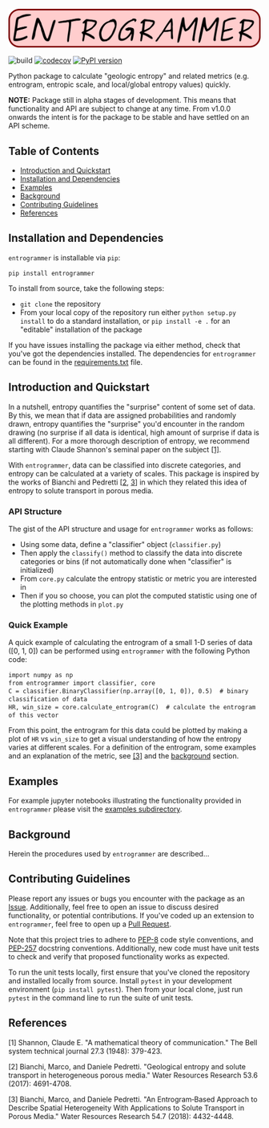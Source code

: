 ![Entrogrammer Logo](/docs/logo.png)

![build](https://github.com/elbeejay/entrogrammer/workflows/build/badge.svg)
[![codecov](https://codecov.io/gh/elbeejay/entrogrammer/branch/main/graph/badge.svg?token=VLEEKXSINN)](https://codecov.io/gh/elbeejay/entrogrammer)
[![PyPI version](https://badge.fury.io/py/entrogrammer.svg)](https://badge.fury.io/py/entrogrammer)

Python package to calculate "geologic entropy" and related metrics (e.g. entrogram, entropic scale, and local/global entropy values) quickly.

**NOTE:** Package still in alpha stages of development. This means that functionality and API are subject to change at any time. From v1.0.0 onwards the intent is for the package to be stable and have settled on an API scheme.

## Table of Contents
- [Introduction and Quickstart](#introduction-and-quickstart)
- [Installation and Dependencies](#installation-and-dependencies)
- [Examples](#examples)
- [Background](#background)
- [Contributing Guidelines](#contributing-guidelines)
- [References](#references)

## Installation and Dependencies
`entrogrammer` is installable via `pip`:

```
pip install entrogrammer
```

To install from source, take the following steps:

- `git clone` the repository
- From your local copy of the repository run either `python setup.py install` to do a standard installation, or `pip install -e .` for an "editable" installation of the package

If you have issues installing the package via either method, check that you've got the dependencies installed. The dependencies for `entrogrammer` can be found in the [requirements.txt](./requirements.txt) file.

## Introduction and Quickstart
In a nutshell, entropy quantifies the "surprise" content of some set of data. By this, we mean that if data are assigned probabilities and randomly drawn, entropy quantifies the "surprise" you'd encounter in the random drawing (no surprise if all data is identical, high amount of surprise if data is all different). For a more thorough description of entropy, we recommend starting with Claude Shannon's seminal paper on the subject [[1]](#1).

With `entrogrammer`, data can be classified into discrete categories, and entropy can be calculated at a variety of scales. This package is inspired by the works of Bianchi and Pedretti [[2](#2), [3](#3)] in which they related this idea of entropy to solute transport in porous media.

### API Structure
The gist of the API structure and usage for `entrogrammer` works as follows:

- Using some data, define a "classifier" object (`classifier.py`)
- Then apply the `classify()` method to classify the data into discrete categories or bins (if not automatically done when "classifier" is initialized)
- From `core.py` calculate the entropy statistic or metric you are interested in
- Then if you so choose, you can plot the computed statistic using one of the plotting methods in `plot.py`

### Quick Example

A quick example of calculating the entrogram of a small 1-D series of data ([0, 1, 0]) can be performed using `entrogrammer` with the following Python code:

```
import numpy as np
from entrogrammer import classifier, core
C = classifier.BinaryClassifier(np.array([0, 1, 0]), 0.5)  # binary classification of data
HR, win_size = core.calculate_entrogram(C)  # calculate the entrogram of this vector
```

From this point, the entrogram for this data could be plotted by making a plot of `HR` vs `win_size` to get a visual understanding of how the entropy varies at different scales. For a definition of the entrogram, some examples and an explanation of the metric, see [[3]](#3) and the [background](#background) section.

## Examples
For example jupyter notebooks illustrating the functionality provided in `entrogrammer` please visit the [examples subdirectory](./examples).

## Background
Herein the procedures used by `entrogrammer` are described...

## Contributing Guidelines
Please report any issues or bugs you encounter with the package as an [Issue](https://github.com/elbeejay/entrogrammer/issues). Additionally, feel free to open an issue to discuss desired functionality, or potential contributions. If you've coded up an extension to `entrogrammer`, feel free to open up a [Pull Request](https://github.com/elbeejay/entrogrammer/pulls).

Note that this project tries to adhere to [PEP-8](https://www.python.org/dev/peps/pep-0008/) code style conventions, and [PEP-257](https://www.python.org/dev/peps/pep-0257/) docstring conventions. Additionally, new code must have unit tests to check and verify that proposed functionality works as expected.

To run the unit tests locally, first ensure that you've cloned the repository and installed locally from source. Install `pytest` in your development environment (`pip install pytest`). Then from your local clone, just run `pytest` in the command line to run the suite of unit tests.

## References
<a id="1">[1]</a>
Shannon, Claude E. "A mathematical theory of communication." The Bell system technical journal 27.3 (1948): 379-423.

<a id="2">[2]</a>
Bianchi, Marco, and Daniele Pedretti. "Geological entropy and solute transport in heterogeneous porous media." Water Resources Research 53.6 (2017): 4691-4708.

<a id="3">[3]</a>
Bianchi, Marco, and Daniele Pedretti. "An Entrogram‐Based Approach to Describe Spatial Heterogeneity With Applications to Solute Transport in Porous Media." Water Resources Research 54.7 (2018): 4432-4448.
